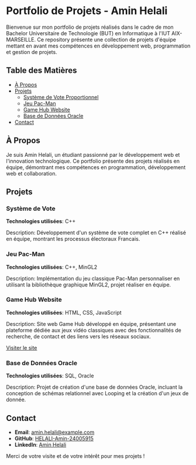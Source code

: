 # Portfolio de Projets - Amin Helali

Bienvenue sur mon portfolio de projets réalisés dans le cadre de mon Bachelor Universitaire de Technologie (BUT) en Informatique à l'IUT AIX-MARSEILLE. Ce repository présente une collection de projets d'équipe mettant en avant mes compétences en développement web, programmation et gestion de projets.

## Table des Matières

- [À Propos](#à-propos)
- [Projets](#projets)
  - [Système de Vote Proportionnel](#système-de-vote-proportionnel)
  - [Jeu Pac-Man](#jeu-pac-man)
  - [Game Hub Website](#game-hub-website)
  - [Base de Données Oracle](#base-de-données-oracle)
- [Contact](#contact)

## À Propos

Je suis Amin Helali, un étudiant passionné par le développement web et l'innovation technologique. Ce portfolio présente des projets réalisés en équipe, démontrant mes compétences en programmation, développement web et collaboration.

## Projets

### Système de Vote 

**Technologies utilisées**: C++

Description: Développement d'un système de vote complet en C++ réalisé en équipe, montrant les processus électoraux Francais.


### Jeu Pac-Man

**Technologies utilisées**: C++, MinGL2

Description: Implémentation du jeu classique Pac-Man personnaliser en utilisant la bibliothèque graphique MinGL2, projet réaliser en équipe.

### Game Hub Website

**Technologies utilisées**: HTML, CSS, JavaScript

Description: Site web Game Hub développé en équipe, présentant une plateforme dédiée aux jeux vidéo classiques avec des fonctionnalités de recherche, de contact et des liens vers les réseaux sociaux.

[Visiter le site](https://sitebut.alwaysdata.net/)

### Base de Données Oracle

**Technologies utilisées**: SQL, Oracle

Description: Projet de création d'une base de données Oracle, incluant la conception de schémas relationnel avec Looping et la
création d'un jeux de donnée.

## Contact



- **Email**: [amin.helali@example.com](mailto:amin.helali@example.com)
- **GitHub**: [HELALI-Amin-24005915](https://github.com/HELALI-Amin-24005915)
- **LinkedIn**: [Amin Helali](#)

Merci de votre visite et de votre intérêt pour mes projets !
